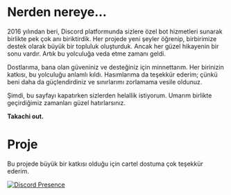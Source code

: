 # Nerden nereye...

2016 yılından beri, Discord platformunda sizlere özel bot hizmetleri sunarak birlikte pek çok anı biriktirdik. 
Her projede yeni şeyler öğrenip, birbirimize destek olarak büyük bir topluluk oluşturduk. Ancak her güzel hikayenin bir sonu vardır. Artık bu yolculuğa veda etme zamanı geldi.

Dostlarıma, bana olan güveniniz ve desteğiniz için minnettarım. Her birinizin katkısı, bu yolculuğu anlamlı kıldı. Hasımlarıma da teşekkür ederim; çünkü beni daha da güçlendirdiniz ve sınırlarımı zorlamama vesile oldunuz.

Şimdi, bu sayfayı kapatırken sizlerden helallik istiyorum. Umarım birlikte geçirdiğimiz zamanları güzel hatırlarsınız.

**Takachi out.**

# Proje
Bu projede büyük bir katkısı olduğu için cartel dostuma çok teşekkür ederim.

[![Discord Presence](https://lanyard.cnrad.dev/api/719117042904727635)](https://discord.com/users/719117042904727635)
